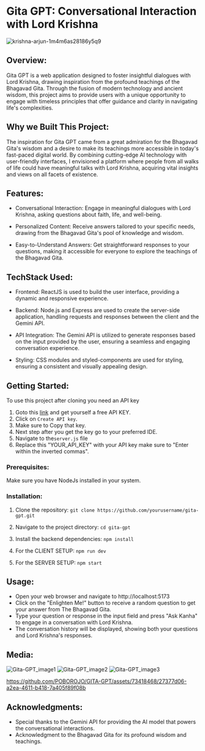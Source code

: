# Gita GPT: Conversational Interaction with Lord Krishna

![krishna-arjun-1m4m6as28186y5q9](https://github.com/POBOROJO/GITA-GPT/assets/94280580/b3b167ad-1149-442c-b817-c40652cdf0c3)

## Overview:
Gita GPT is a web application designed to foster insightful dialogues with Lord Krishna, drawing inspiration from the profound teachings of the Bhagavad Gita. Through the fusion of modern technology and ancient wisdom, this project aims to provide users with a unique opportunity to engage with timeless principles that offer guidance and clarity in navigating life's complexities.

## Why we Built This Project:
The inspiration for Gita GPT came from a great admiration for the Bhagavad Gita's wisdom and a desire to make its teachings more accessible in today's fast-paced digital world. By combining cutting-edge AI technology with user-friendly interfaces, I envisioned a platform where people from all walks of life could have meaningful talks with Lord Krishna, acquiring vital insights and views on all facets of existence.

## Features:
- Conversational Interaction: Engage in meaningful dialogues with Lord Krishna, asking questions about faith, life, and well-being.

- Personalized Content: Receive answers tailored to your specific needs, drawing from the Bhagavad Gita's pool of knowledge and wisdom.

- Easy-to-Understand Answers: Get straightforward responses to your questions, making it accessible for everyone to explore the teachings  of the Bhagavad Gita.

## TechStack Used:
- Frontend: ReactJS is used to build the user interface, providing a dynamic and responsive experience.

- Backend: Node.js and Express are used to create the server-side application, handling requests and responses between the client and the  Gemini API.

- API Integration: The Gemini API is utilized to generate responses based on the input provided by the user, ensuring a seamless and engaging conversation experience.

- Styling: CSS modules and styled-components are used for styling, ensuring a consistent and visually appealing design.

## Getting Started:
To use this project after cloning you need an API key 

1. Goto this [link](https://aistudio.google.com/app/apikey) and get yourself a free API KEY.
2. Click on `Create API key`.
3. Make sure to Copy that key.
4. Next step after you get the key go to your preferred IDE.
5. Navigate to the`server.js` file
6. Replace this "YOUR_API_KEY" with your API key make sure to "Enter within the inverted commas".

### Prerequisites:
Make sure you have NodeJs installed in your system.

### Installation:
1. Clone the repository: `git clone https://github.com/yourusername/gita-gpt.git`

2. Navigate to the project directory: `cd gita-gpt`

3. Install the backend dependencies: `npm install`

4. For the CLIENT SETUP: `npm run dev`

5. For the SERVER SETUP: `npm start`

## Usage:
- Open your web browser and navigate to http://localhost:5173
- Click on the "Enlighten Me!" button to receive a random question to get your answer from The Bhagavad Gita.
- Type your question or response in the input field and press "Ask Kanha" to engage in a conversation with Lord Krishna.
- The conversation history will be displayed, showing both your questions and Lord Krishna's responses.

## Media:
![Gita-GPT_image1](https://github.com/POBOROJO/GITA-GPT/assets/73418468/dea608bb-6e33-4840-9b3d-73db9fda12c0)
![Gita-GPT_image2](https://github.com/POBOROJO/GITA-GPT/assets/73418468/46bea3ea-5035-42bd-87aa-59d5c82f0858)
![Gita-GPT_image3](https://github.com/POBOROJO/GITA-GPT/assets/73418468/7a004127-39d5-472d-8ad9-52e1e4b8fa20)

https://github.com/POBOROJO/GITA-GPT/assets/73418468/27377d06-a2ea-4611-b418-7a405f89f08b

## Acknowledgments:
- Special thanks to the Gemini API for providing the AI model that powers the conversational interactions.
- Acknowledgment to the Bhagavad Gita for its profound wisdom and teachings.
